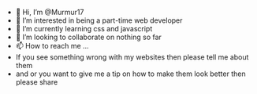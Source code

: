 - 👋 Hi, I’m @Murmur17
- 👀 I’m interested in being a part-time web developer
- 🌱 I’m currently learning css and javascript
- 💞️ I’m looking to collaborate on nothing so far
- 📫 How to reach me ...
- If you see something wrong with my websites then please tell me about them
- and or you want to give me a tip on how to make them look better then please share

<!---
Murmur17/Murmur17 is a ✨ special ✨ repository because its `README.md` (this file) appears on your GitHub profile.
You can click the Preview link to take a look at your changes.
--->
